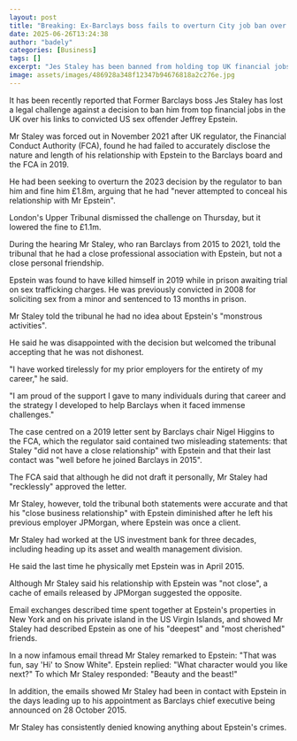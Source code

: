 ```yaml
---
layout: post
title: "Breaking: Ex-Barclays boss fails to overturn City job ban over Epstein link"
date: 2025-06-26T13:24:38
author: "badely"
categories: [Business]
tags: []
excerpt: "Jes Staley has been banned from holding top UK financial jobs over his links to convicted sex offender Jeffrey Epstein."
image: assets/images/486928a348f12347b94676818a2c276e.jpg
---
```


It has been recently reported that Former Barclays boss Jes Staley has lost a legal challenge against a decision to ban him from top financial jobs in the UK over his links to convicted US sex offender Jeffrey Epstein.

Mr Staley was forced out in November 2021 after UK regulator, the Financial Conduct Authority (FCA), found he had failed to accurately disclose the nature and length of his relationship with Epstein to the Barclays board and the FCA in 2019.

He had been seeking to overturn the 2023 decision by the regulator to ban him and fine him £1.8m, arguing that he had "never attempted to conceal his relationship with Mr Epstein".

London's Upper Tribunal dismissed the challenge on Thursday, but it lowered the fine to £1.1m.

During the hearing Mr Staley, who ran Barclays from 2015 to 2021, told the tribunal that he had a close professional association with Epstein, but not a close personal friendship.

Epstein was found to have killed himself in 2019 while in prison awaiting trial on sex trafficking charges. He was previously convicted in 2008 for soliciting sex from a minor and sentenced to 13 months in prison.

Mr Staley told the tribunal he had no idea about Epstein's "monstrous activities".

He said he was disappointed with the decision but welcomed the tribunal accepting that he was not dishonest.

"I have worked tirelessly for my prior employers for the entirety of my career," he said.

"I am proud of the support I gave to many individuals during that career and the strategy I developed to help Barclays when it faced immense challenges."

The case centred on a 2019 letter sent by Barclays chair Nigel Higgins to the FCA, which the regulator said contained two misleading statements: that Staley "did not have a close relationship" with Epstein and that their last contact was "well before he joined Barclays in 2015".

The FCA said that although he did not draft it personally, Mr Staley had "recklessly" approved the letter.

Mr Staley, however, told the tribunal both statements were accurate and that his "close business relationship" with Epstein diminished after he left his previous employer JPMorgan, where Epstein was once a client.

Mr Staley had worked at the US investment bank for three decades, including heading up its asset and wealth management division.

He said the last time he physically met Epstein was in April 2015.

Although Mr Staley said his relationship with Epstein was "not close", a cache of emails released by JPMorgan suggested the opposite.

Email exchanges described time spent together at Epstein's properties in New York and on his private island in the US Virgin Islands, and showed Mr Staley had described Epstein as one of his "deepest" and "most cherished" friends.

In a now infamous email thread Mr Staley remarked to Epstein: "That was fun, say 'Hi' to Snow White". Epstein replied: "What character would you like next?" To which Mr Staley responded: "Beauty and the beast!"

In addition, the emails showed Mr Staley had been in contact with Epstein in the days leading up to his appointment as Barclays chief executive being announced on 28 October 2015.

Mr Staley has consistently denied knowing anything about Epstein's crimes.

